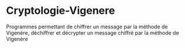 # Cryptologie-Vigenere
Programmes permettant de chiffrer un message par la méthode de Vigenère, déchiffrer et décrypter un message chiffré par la méthode de Vigenère
